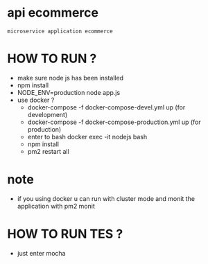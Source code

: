 # api ecommerce
    microservice application ecommerce

# HOW TO RUN ?
  * make sure node js has been installed
  * npm install
  * NODE_ENV=production node app.js
  * use docker ?
    * docker-compose -f docker-compose-devel.yml up (for development)
    * docker-compose -f docker-compose-production.yml up (for production)
    * enter to bash docker exec -it nodejs bash
    * npm install
    * pm2 restart all

# note
  * if you using docker u can run with cluster mode and monit the application with pm2 monit

# HOW TO RUN TES ?
  * just enter mocha